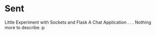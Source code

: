 # Sent

Little Experiment with Sockets and Flask
A Chat Application . . . Nothing more to describe :p